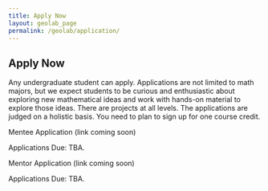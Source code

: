 ```yaml
---
title: Apply Now 
layout: geolab_page
permalink: /geolab/application/
---
```


<h2 class="mb-3">Apply Now</h2>

Any undergraduate student can apply. Applications are not limited to math majors, but we expect students to be curious and enthusiastic about exploring new mathematical ideas and work with hands-on material to explore those ideas. There are projects at all levels. The applications are judged on a holistic basis. You need to plan to sign up for one course credit.

Mentee Application (link coming soon)

Applications Due: TBA.

Mentor Application (link coming soon)

Applications Due: TBA.
